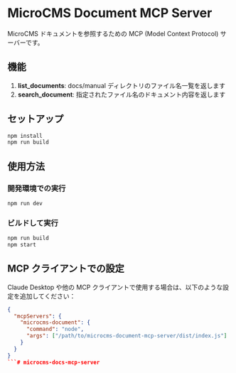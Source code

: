 # MicroCMS Document MCP Server

MicroCMS ドキュメントを参照するための MCP (Model Context Protocol) サーバーです。

## 機能

1. **list_documents**: docs/manual ディレクトリのファイル名一覧を返します
2. **search_document**: 指定されたファイル名のドキュメント内容を返します

## セットアップ

```bash
npm install
npm run build
```

## 使用方法

### 開発環境での実行

```bash
npm run dev
```

### ビルドして実行

```bash
npm run build
npm start
```

## MCP クライアントでの設定

Claude Desktop や他の MCP クライアントで使用する場合は、以下のような設定を追加してください：

```json
{
  "mcpServers": {
    "microcms-document": {
      "command": "node",
      "args": ["/path/to/microcms-document-mcp-server/dist/index.js"]
    }
  }
}
```# microcms-docs-mcp-server
